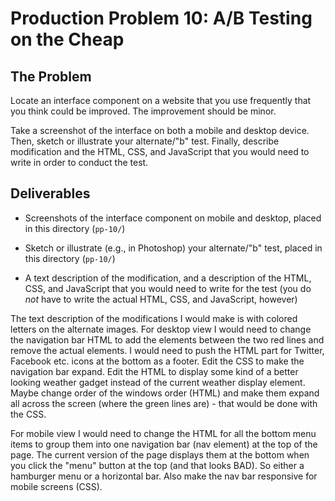 # Production Problem 10: A/B Testing on the Cheap

## The Problem

Locate an interface component on a website that you use frequently that you think could be improved. The improvement should be minor.

Take a screenshot of the interface on both a mobile and desktop device. Then, sketch or illustrate your alternate/"b" test. Finally, describe modification and the HTML, CSS, and JavaScript that you would need to write in order to conduct the test.

## Deliverables

* Screenshots of the interface component on mobile and desktop, placed in this directory (`pp-10/`)

* Sketch or illustrate (e.g., in Photoshop) your alternate/"b" test, placed in this directory (`pp-10/`)

* A text description of the modification, and a description of the HTML, CSS, and JavaScript that you would need to write for the test (you do *not* have to write the actual HTML, CSS, and JavaScript, however)

The text description of the modifications I would make is with colored letters on the alternate images. 
For desktop view I would need to change the navigation bar HTML to add the elements between the two red lines and remove the actual elements. 
I would need to push the HTML part for Twitter, Facebook etc. icons at the bottom as a footer.
Edit the CSS to make the navigation bar expand.
Edit the HTML to display some kind of a better looking weather gadget instead of the current weather display element. 
Maybe change order of the windows order (HTML) and make them expand all across the screen (where the green lines are) - that would be done with the CSS.

For mobile view I would need to change the HTML for all the bottom menu items to group them into one navigation bar (nav element) at the top of the page. The current version of the page displays them at the bottom when you click the "menu" button at the top (and that looks BAD). So either a hamburger menu or a horizontal bar.
Also make the nav bar responsive for mobile screens (CSS).
